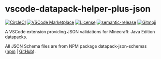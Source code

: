# vscode-datapack-helper-plus-json

[![CircleCI](https://img.shields.io/circleci/build/github/SPGoding/vscode-datapack-helper-plus-json.svg?logo=circleci&style=flat-square)](https://circleci.com/gh/SPGoding/vscode-datapack-helper-plus-json)
[![VSCode Marketplace](https://img.shields.io/visual-studio-marketplace/i/SPGoding.datapack-helper-plus-json.svg?style=flat-square)](https://marketplace.visualstudio.com/items?itemName=SPGoding.datapack-helper-plus-json)
[![License](https://img.shields.io/github/license/SPGoding/vscode-datapack-helper-plus-json.svg?style=flat-square)](https://github.com/SPGoding/vscode-datapack-helper-plus-json/blob/master/LICENSE)
[![semantic-release](https://img.shields.io/badge/%20%20%F0%9F%93%A6%F0%9F%9A%80-semantic--release-e10079.svg?style=flat-square)](https://github.com/semantic-release/semantic-release)
[![Gitmoji](https://img.shields.io/badge/gitmoji-%20😜%20😍-FFDD67.svg?style=flat-square)](https://gitmoji.carloscuesta.me/)

A VSCode extension providing JSON validations for Minecraft: Java Edition datapacks.

All JSON Schema files are from NPM package datapack-json-schemas ([npm](https://www.npmjs.com/package/datapack-json-schemas) | [GitHub](https://github.com/SPGoding/datapack-json-schemas)).
